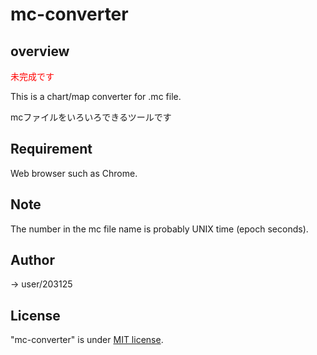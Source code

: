 # mc-converter
## overview
<span style="color: red;">未完成です</span>

This is a chart/map converter for .mc file.

mcファイルをいろいろできるツールです
## Requirement
Web browser such as Chrome.
## Note
The number in the mc file name is probably UNIX time (epoch seconds).
## Author
-> user/203125
## License
"mc-converter" is under [MIT license](https://en.wikipedia.org/wiki/MIT_License).
